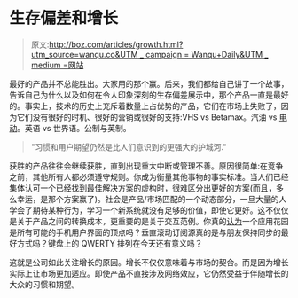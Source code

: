 # 生存偏差和增长

> 原文:[http://boz.com/articles/growth.html?utm_source=wanqu.co&UTM _ campaign = Wanqu+Daily&UTM _ medium =网站](http://boz.com/articles/growth.html?utm_source=wanqu.co&utm_campaign=Wanqu+Daily&utm_medium=website)



最好的产品并不总能胜出。大家用的那个赢。后来，我们都给自己讲了一个故事，告诉自己为什么以及如何在令人印象深刻的生存偏差展示中，那个产品一直是最好的。事实上，技术的历史上充斥着数量上占优势的产品，它们在市场上失败了，因为它们没有很好的时机、很好的营销或很好的支持:VHS vs Betamax。汽油 vs [电动](https://en.wikipedia.org/wiki/Lohner-Porsche)。英语 vs 世界语。公制与英制。

> "习惯和用户期望仍然是比人们意识到的更强大的护城河."

获胜的产品往往会继续获胜，直到出现重大中断或管理不善。原因很简单:在竞争之前，其他所有人都必须遵守规则。你成为衡量其他事物的事实标准。当人们已经集体认可一个已经找到最佳解决方案的虚构时，很难区分出更好的方案(而且，多么幸运，是那个方案赢了)。社会是产品/市场匹配的一个动态部分，一旦大量的人学会了期待某种行为，学习一个新系统就没有足够的价值，即使它更好。这不仅仅是关于产品之间的转换成本，更重要的是关于交互范例。你真的[认为](https://www.youtube.com/watch?v=yB-JzPBJalA)一个应用花园是所有可能的手机用户界面的顶点吗？垂直滚动订阅源真的是与朋友保持同步的最好方式吗？键盘上的 QWERTY 排列在今天还有意义吗？

这就是公司如此关注增长的原因。增长不仅仅意味着与市场的契合。而是因为增长实际上让市场更加适应。即使产品不直接涉及网络效应，它仍然受益于伴随增长的大众的习惯和期望。

